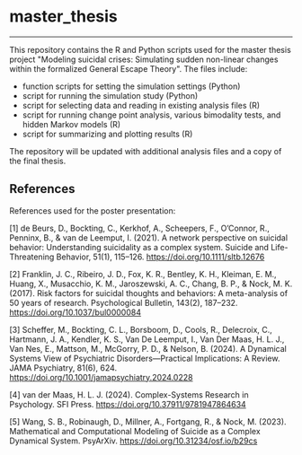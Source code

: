 # master_thesis
-------------------------
This repository contains the R and Python scripts used for the master thesis project "Modeling suicidal crises: Simulating sudden non-linear changes within the formalized General Escape Theory". The files include:

- function scripts for setting the simulation settings (Python)
- script for running the simulation study (Python)
- script for selecting data and reading in existing analysis files (R)
- script for running change point analysis, various bimodality tests, and hidden Markov models (R)
- script for summarizing and plotting results (R)

The repository will be updated with additional analysis files and a copy of the final thesis.

## References
References used for the poster presentation:

[1] de Beurs, D., Bockting, C., Kerkhof, A., Scheepers, F., O’Connor, R., Penninx, B., & van de Leemput, I. (2021). A network perspective on suicidal behavior: Understanding suicidality as a complex system. Suicide and Life-Threatening Behavior, 51(1), 115–126. https://doi.org/10.1111/sltb.12676

[2] Franklin, J. C., Ribeiro, J. D., Fox, K. R., Bentley, K. H., Kleiman, E. M., Huang, X., Musacchio, K. M., Jaroszewski, A. C., Chang, B. P., & Nock, M. K. (2017). Risk factors for suicidal thoughts and behaviors: A meta-analysis of 50 years of research. Psychological Bulletin, 143(2), 187–232. https://doi.org/10.1037/bul0000084

[3] Scheffer, M., Bockting, C. L., Borsboom, D., Cools, R., Delecroix, C., Hartmann, J. A., Kendler, K. S., Van De Leemput, I., Van Der Maas, H. L. J., Van Nes, E., Mattson, M., McGorry, P. D., & Nelson, B. (2024). A Dynamical Systems View of Psychiatric Disorders—Practical Implications: A Review. JAMA Psychiatry, 81(6), 624. https://doi.org/10.1001/jamapsychiatry.2024.0228

[4] van der Maas, H. L. J. (2024). Complex-Systems Research in Psychology. SFI Press. https://doi.org/10.37911/9781947864634

[5] Wang, S. B., Robinaugh, D., Millner, A., Fortgang, R., & Nock, M. (2023). Mathematical and Computational Modeling of Suicide as a Complex Dynamical System. PsyArXiv. https://doi.org/10.31234/osf.io/b29cs

